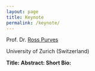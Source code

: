 ```yaml
---
layout: page
title: Keynote
permalink: /keynote/
---
```


Prof. Dr. [Ross Purves](https://www.geo.uzh.ch/~rsp/)

University of Zurich (Switzerland)

<strong> Title:</strong>
<strong> Abstract: </strong>
<strong> Short Bio: </strong>
